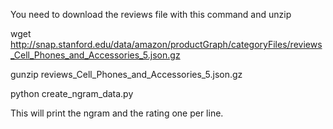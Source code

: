 You need to download the reviews file with this command and unzip

wget http://snap.stanford.edu/data/amazon/productGraph/categoryFiles/reviews_Cell_Phones_and_Accessories_5.json.gz


gunzip reviews_Cell_Phones_and_Accessories_5.json.gz


python create_ngram_data.py

This will print the ngram and the rating one per line.
